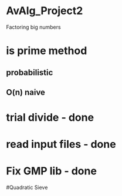 # AvAlg_Project2
Factoring big numbers


# is prime method
## probabilistic
## O(n) naive


# trial divide - done
# read input files - done
# Fix GMP lib - done

#Quadratic Sieve
